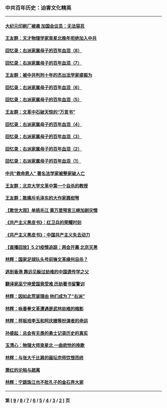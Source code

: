 ### 中共百年历史：迫害文化精英
---
#### [大纪元印刷厂被袭 加国会议员：无法容忍](../../pages/nf1176111/n12883028.md?05140430) 
#### [王友群：天才物理学家束星北晚年拒绝加入中共](../../pages/nf1176111/n12792913.md?05140430) 
#### [回忆录：右派家属母子的百年血泪（8）](../../pages/nf1176111/n12706196.md?05140430) 
#### [回忆录：右派家属母子的百年血泪（7）](../../pages/nf1176111/n12706191.md?05140430) 
#### [王友群：被中共判刑十年的杰出法学家盛振为](../../pages/nf1176111/n12706141.md?05140430) 
#### [回忆录：右派家属母子的百年血泪（6）](../../pages/nf1176111/n12698863.md?05140430) 
#### [回忆录：右派家属母子的百年血泪（5）](../../pages/nf1176111/n12692515.md?05140430) 
#### [王友群：文革中石破天惊的“万言书”](../../pages/nf1176111/n12690994.md?05140430) 
#### [回忆录：右派家属母子的百年血泪（4）](../../pages/nf1176111/n12686410.md?05140430) 
#### [回忆录：右派家属母子的百年血泪（3）](../../pages/nf1176111/n12683820.md?05140430) 
#### [回忆录：右派家属母子的百年血泪（2）](../../pages/nf1176111/n12679738.md?05140430) 
#### [回忆录：右派家属母子的百年血泪（1）](../../pages/nf1176111/n12678112.md?05140430) 
#### [中共“救命恩人” 著名法学家被整家破人亡](../../pages/nf1176111/n12658168.md?05140430) 
#### [王友群：北京大学文革中第一个自杀的教授](../../pages/nf1176111/n12632697.md?05140430) 
#### [王友群：敢痛斥毛泽东的大作家聂绀弩](../../pages/nf1176111/n12384788.md?05140430) 
#### [【欺世大观】单挑毛江 黄万里预言三峡加剧灾情](../../pages/nf1176111/n12357101.md?05140430) 
#### [《共产主义黑皮书》：红卫兵的荣耀时刻](../../pages/nf1176111/n12190329.md?05140430) 
#### [《共产主义黑皮书》：中国共产主义失去动力](../../pages/nf1176111/n12168749.md?05140430) 
#### [【直播回放】5.21疫情追踪：两会开幕 北京天黑](../../pages/nf1176111/n12126358.md?05140430) 
#### [林辉：国家足球队头号前锋文革缘何自杀？](../../pages/nf1176111/n11648921.md?05140430) 
#### [逃到香港 靠远见躲过劫难的中国遗传学之父](../../pages/nf1176111/n11535984.md?05140430) 
#### [翻译家巫宁坤爱国竟受难 历劫著书留警训](../../pages/nf1176111/n11478084.md?05140430) 
#### [林辉：因如此荒诞理由 他们成为了“右派”](../../pages/nf1176111/n11070799.md?05140430) 
#### [林辉：咏春拳文革遭遇是武林劫难的缩影](../../pages/nf1176111/n11042647.md?05140430) 
#### [林辉：样板戏李玉和阿庆嫂等扮演者的命运](../../pages/nf1176111/n11034634.md?05140430) 
#### [孙盛起：总会有无畏的勇士记录历史的真实](../../pages/nf1176111/n11027279.md?05140430) 
#### [玉清心：物理大师束星北 一曲悲怆的挽歌](../../pages/nf1176111/n11022591.md?05140430) 
#### [林辉：与张大千比肩的画坛宗师饮恨而终](../../pages/nf1176111/n11020634.md?05140430) 
#### [萧红的沦陷与疏离](../../pages/nf1176111/n11005892.md?05140430) 
#### [林辉：宁跳珠江也不批孔子的金石界大家](../../pages/nf1176111/n11004578.md?05140430) 

---
#### 第 [ [9](./9.md?05140430) / [8](./8.md?05140430) / [7](./7.md?05140430) / [6](./6.md?05140430) / [5](./5.md?05140430) / [4](./4.md?05140430) / [3](./3.md?05140430) / [2](./2.md?05140430) ] 页
